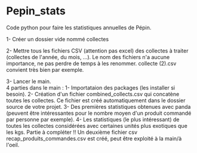 # Pepin_stats
Code python pour faire les statistiques annuelles de Pépin.

1- Créer un dossier vide nommé collectes

2- Mettre tous les fichiers CSV (attention pas excel) des collectes à traiter (collectes de l'année, du mois, ...). Le nom des fichiers n'a aucune importance, ne pas perdre de temps à les renommer. collecte (2).csv convient très bien par exemple.

3- Lancer le main.  
4 parties dans le main : 1- Importataion des packages (les installer si besoin). 2- Création d'un fichier combined_collects.csv qui concatène toutes les collectes. Ce fichier est créé automatiquement dans le dossier source de votre projet. 3- Des premières statistiques obtenues avec panda (peuvent être intéressantes pour le nombre moyen d'un produit commandé par personne par exemple). 4- Les statistiques (le plus intéressant) de toutes les collectes considérées avec certaines unités plus exotiques que les kgs. Partie à compléter !! Un deuxième fichier csv recap_produits_commandes.csv est créé, peut être exploité à la main/à l'oeil.